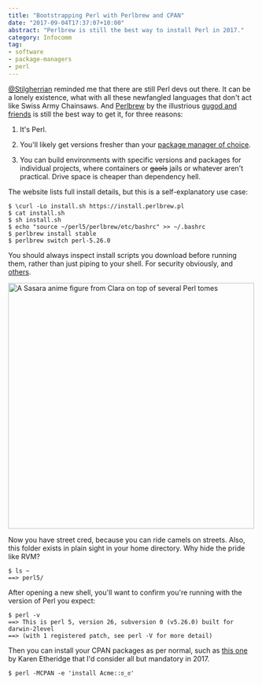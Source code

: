```yaml
---
title: "Bootstrapping Perl with Perlbrew and CPAN"
date: "2017-09-04T17:37:07+10:00"
abstract: "Perlbrew is still the best way to install Perl in 2017."
category: Infocomm
tag:
- software
- package-managers
- perl
---
```

[@Stilgherrian] reminded me that there are still Perl devs out there. It can be a lonely existence, what with all these newfangled languages that don't act like Swiss Army Chainsaws. And [Perlbrew] by the illustrious [gugod and friends] is still the best way to get it, for three reasons:

1. It's Perl.

2. You'll likely get versions fresher than your [package manager of choice].

3. You can build environments with specific versions and packages for individual projects, where containers or ~~gaols~~ jails or whatever aren't practical. Drive space is cheaper than dependency hell.

The website lists full install details, but this is a self-explanatory use case:

    $ \curl -Lo install.sh https://install.perlbrew.pl
    $ cat install.sh
    $ sh install.sh
    $ echo "source ~/perl5/perlbrew/etc/bashrc" >> ~/.bashrc
    $ perlbrew install stable
    $ perlbrew switch perl-5.26.0

You should always inspect install scripts you download before running them, rather than just piping to your shell. For security obviously, and [others].

<p><img src="https://c2.staticflickr.com/8/7369/10549087343_e8bd93104a.jpg" srcset="https://c2.staticflickr.com/8/7369/10549087343_e8bd93104a.jpg 1x, https://c2.staticflickr.com/8/7369/10549087343_e8bd93104a_b.jpg 2x" alt="A Sasara anime figure from Clara on top of several Perl tomes" style="width:500px" /></p>

Now you have street cred, because you can ride camels on streets. Also, this folder exists in plain sight in your home directory. Why hide the pride like RVM?

    $ ls ~
    ==> perl5/

After opening a new shell, you'll want to confirm you're running with the version of Perl you expect:

    $ perl -v
    ==> This is perl 5, version 26, subversion 0 (v5.26.0) built for darwin-2level
    ==> (with 1 registered patch, see perl -V for more detail)

Then you can install your CPAN packages as per normal, such as [this one] by Karen Etheridge that I'd consider all but mandatory in 2017.

    $ perl -MCPAN -e 'install Acme::ಠ_ಠ'

[@Stilgherrian]: https://twitter.com/stilgherrian/status/904483298998550528
[Perlbrew]: http://perlbrew.pl
[gugod and friends]: https://github.com/gugod/App-perlbrew/graphs/contributors
[package manager of choice]: https://www.youtube.com/watch?v=wCDIYvFmgW8
[others]: https://www.seancassidy.me/dont-pipe-to-your-shell.html "Sean Cassidy: Don't Pipe to your Shell"
[this one]: https://metacpan.org/pod/distribution/Acme-LookOfDisapproval/lib/Acme/o_o.pm "meta::cpan - Acme-LookOfDisapproval"

